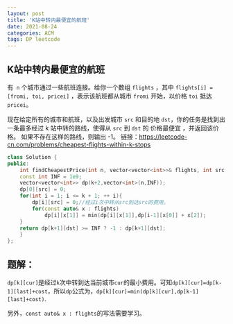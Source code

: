 ```yaml
---
layout: post
title: 'K站中转内最便宜的航班'
date: 2021-08-24
categories: ACM
tags: DP leetcode
---
```


## K站中转内最便宜的航班

有` n` 个城市通过一些航班连接。给你一个数组 `flights` ，其中 `flights[i] = [fromi, toi, pricei]` ，表示该航班都从城市 `fromi` 开始，以价格 `toi` 抵达 `pricei`。

现在给定所有的城市和航班，以及出发城市 `src` 和目的地 `dst`，你的任务是找到出一条最多经过 k 站中转的路线，使得从 `src` 到 `dst` 的 价格最便宜 ，并返回该价格。 如果不存在这样的路线，则输出 -1。
链接：https://leetcode-cn.com/problems/cheapest-flights-within-k-stops

```c++
class Solution {
public:
    int findCheapestPrice(int n, vector<vector<int>>& flights, int src, int dst, int k) {
	const int INF = 1e9;
	vector<vector<int>> dp(k+2,vector<int>(n,INF));
	dp[0][src] = 0;
	for(int i = 1; i <= k + 1; ++ i){
		dp[i][src] = 0;//经过i次中转从src到达src的费用。
		for(const auto& x : flights)
			dp[i][x[1]] = min(dp[i][x[1]],dp[i-1][x[0]] + x[2]);
	}
	return dp[k+1][dst] >= INF ? -1 : dp[k+1][dst];
    }
};
```

## 题解：

`dp[k][cur]`是经过`k`次中转到达当前城市`cur`的最小费用。可知`dp[k][cur]=dp[k-1][last]+cost`，所以`dp`公式为，`dp[k][cur]=min(dp[k][cur],dp[k-1][last]+cost)`.

另外，`const auto& x : flights`的写法需要学习。
